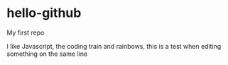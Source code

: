 # hello-github
My first repo

I like Javascript, the coding train and rainbows, this is a test when editing something on the same line
